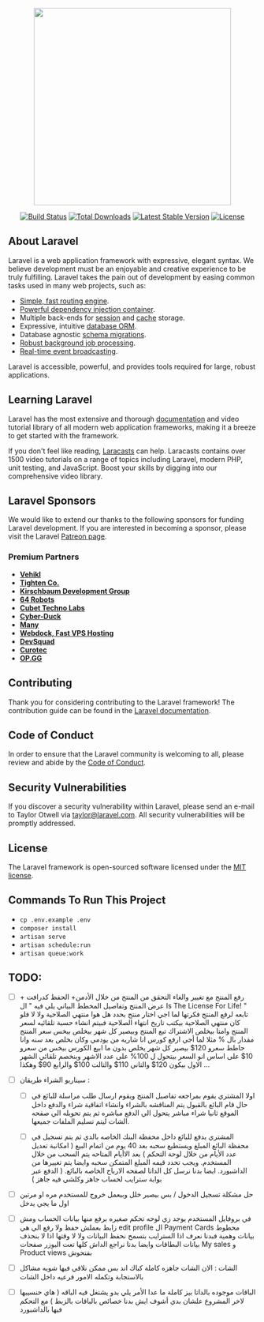 <p align="center"><a href="https://laravel.com" target="_blank"><img src="https://raw.githubusercontent.com/laravel/art/master/logo-lockup/5%20SVG/2%20CMYK/1%20Full%20Color/laravel-logolockup-cmyk-red.svg" width="400"></a></p>

<p align="center">
<a href="https://travis-ci.org/laravel/framework"><img src="https://travis-ci.org/laravel/framework.svg" alt="Build Status"></a>
<a href="https://packagist.org/packages/laravel/framework"><img src="https://img.shields.io/packagist/dt/laravel/framework" alt="Total Downloads"></a>
<a href="https://packagist.org/packages/laravel/framework"><img src="https://img.shields.io/packagist/v/laravel/framework" alt="Latest Stable Version"></a>
<a href="https://packagist.org/packages/laravel/framework"><img src="https://img.shields.io/packagist/l/laravel/framework" alt="License"></a>
</p>

## About Laravel

Laravel is a web application framework with expressive, elegant syntax. We believe development must be an enjoyable and creative experience to be truly fulfilling. Laravel takes the pain out of development by easing common tasks used in many web projects, such as:

- [Simple, fast routing engine](https://laravel.com/docs/routing).
- [Powerful dependency injection container](https://laravel.com/docs/container).
- Multiple back-ends for [session](https://laravel.com/docs/session) and [cache](https://laravel.com/docs/cache) storage.
- Expressive, intuitive [database ORM](https://laravel.com/docs/eloquent).
- Database agnostic [schema migrations](https://laravel.com/docs/migrations).
- [Robust background job processing](https://laravel.com/docs/queues).
- [Real-time event broadcasting](https://laravel.com/docs/broadcasting).

Laravel is accessible, powerful, and provides tools required for large, robust applications.

## Learning Laravel

Laravel has the most extensive and thorough [documentation](https://laravel.com/docs) and video tutorial library of all modern web application frameworks, making it a breeze to get started with the framework.

If you don't feel like reading, [Laracasts](https://laracasts.com) can help. Laracasts contains over 1500 video tutorials on a range of topics including Laravel, modern PHP, unit testing, and JavaScript. Boost your skills by digging into our comprehensive video library.

## Laravel Sponsors

We would like to extend our thanks to the following sponsors for funding Laravel development. If you are interested in becoming a sponsor, please visit the Laravel [Patreon page](https://patreon.com/taylorotwell).

### Premium Partners

- **[Vehikl](https://vehikl.com/)**
- **[Tighten Co.](https://tighten.co)**
- **[Kirschbaum Development Group](https://kirschbaumdevelopment.com)**
- **[64 Robots](https://64robots.com)**
- **[Cubet Techno Labs](https://cubettech.com)**
- **[Cyber-Duck](https://cyber-duck.co.uk)**
- **[Many](https://www.many.co.uk)**
- **[Webdock, Fast VPS Hosting](https://www.webdock.io/en)**
- **[DevSquad](https://devsquad.com)**
- **[Curotec](https://www.curotec.com/services/technologies/laravel/)**
- **[OP.GG](https://op.gg)**

## Contributing

Thank you for considering contributing to the Laravel framework! The contribution guide can be found in the [Laravel documentation](https://laravel.com/docs/contributions).

## Code of Conduct

In order to ensure that the Laravel community is welcoming to all, please review and abide by the [Code of Conduct](https://laravel.com/docs/contributions#code-of-conduct).

## Security Vulnerabilities

If you discover a security vulnerability within Laravel, please send an e-mail to Taylor Otwell via [taylor@laravel.com](mailto:taylor@laravel.com). All security vulnerabilities will be promptly addressed.

## License

The Laravel framework is open-sourced software licensed under the [MIT license](https://opensource.org/licenses/MIT).


## Commands To Run This Project
- ```cp .env.example .env```
- ```composer install```
- ```artisan serve```
- ```artisan schedule:run```
- ```artisan queue:work```


## TODO:

- [ ] رفع المنتج مع تغيير والغاء التحقق من المنتج من خلال الأدمن+ الحفظ كدرافت + عرض المنتج  وتفاصيل المخطط البياني يلي فيه "
ال Is The License For Life!  " تابعه لرفع المنتج فكرتها لما اجي اختار منتج بحدد هل هوا منتهي الصلاحية ولا لا فلو كان منتهي الصلاحية بيكتب تاريخ انتهاء الصلاحية فبيتم انشاء حسبة تلقائيه لسعر المنتج وامتا بيخلص الاشتراك تبع المنتج وبيصير كل شهر بيخلص بيخس سعر المنتج مقدار بال %
مثلا لما أجي ارفع كورس انا شاريه من يودمي وكان بخلص بعد سنه وانا حاطط سعرو 120$ بيصير كل شهر يخلص بدون ما ابيع الكورس بيخس من سعرو 10$ على اساس انو السعر بيتحول ل 100% على عدد الاشهر وبنخصم تلقائي الشهر الاول بيكون 120$ والتاني 110$ والتالت 100$ والرابع 90$ وهكذا …

- [ ] سيناريو الشراء طريقان :

  - [ ] اولا المشتري يقوم بمراجعه تفاصيل المنتج ويقوم ارسال طلب مراسلة للبائع في حال  قام البائع بالقبول يتم المناقشه بالشراء وانشاء اتفاقية شراء والدفع داخل الموقع
  ثانيا شراء مباشر يتحول الي الدفع مباشره ثم يتم تحويله الي صفحه الشات ليتم تسليم الملفات جميعها.

  - [ ] المشتري يدفع للبائع داخل محفظة البنك الخاصه بالدي ثم يتم تسجيل في محفظة البائع المبلغ ويستطيع سحبه بعد 40 يوم من اتمام البيع ( امكانية تعديل عدد الأيام من خلال لوحة التحكم ) بعد الاأيام المتاحه يتم السحب من خلال المستخدم. ويجب تحدد قيمه المبلغ المتمكن سحبه وايضا يتم تغييرها من الداشبورد. ايضا بدنا نرسل كل الداتا لصفحه الارباح الخاصه بالبائع. ( الدفع عبر بوابة سترايب لحساب جاهز وكلشي فيه جاهز  )

- [ ]  حل مشكلة تسجيل الدخول / بس بيصير خلل وبيعمل خروج للمستخدم مره او مرتين اول ما يجي يدخل


- [ ] في بروفايل المستخدم يوجد زي لوحه تحكم صغيره  برفع منها بيانات الحساب ومش زابط بعملش حفظ ولا رفع الي هي edit profile ال Payment Cards محطوط بيانات وهمية فبدنا نعرف اذا السترايب بتسمح نحفظ البيانات ولا لا وقتها اذا لا بنحذف بيانات البطاقات  وايضا بدنا  نراجع الداش كلها تعت اليوزر صفحات My sales و Product views بفتحوش

- [ ] الشات : الان الشات جاهزه كاملة كباك اند بس  ممكن نلاقي فيها شويه مشاكل بالاستجابة وتكمله الامور فرعيه  داخل الشات

- [ ] الباقات موجوده بالداتا بيز كاملة ما عدا الأمر يلي بدو يشتغل فيه الباقه ( هاي حنسيبها لاخر المشروع علشان بدي أشوف ايش بدنا خصائص بالباقات بالزبط )  مع التحكم فيها بالداشبورد 
